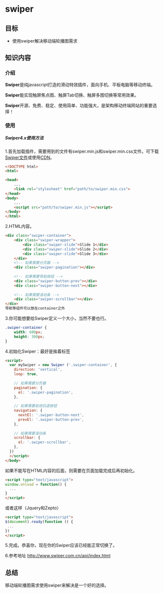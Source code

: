 #  swiper

## 目标

- 使用swiper解决移动端轮播图需求

## 知识内容

### 介绍

**Swiper**是纯javascript打造的滑动特效插件，面向手机、平板电脑等移动终端。

**Swiper**能实现触屏焦点图、触屏Tab切换、触屏多图切换等常用效果。

**Swiper**开源、免费、稳定、使用简单、功能强大，是架构移动终端网站的重要选择！

### 使用

##### Swiper4.x使用方法

1.首先加载插件，需要用到的文件有swiper.min.js和swiper.min.css文件。可下载[Swiper文件](http://www.swiper.com.cn/download/index.html#file1)或使用[CDN](http://www.swiper.com.cn/cdn/index.html)。

```html
<!DOCTYPE html>
<html>

<head>
    ...
    <link rel="stylesheet" href="path/to/swiper.min.css">
</head>
<body>
    ...
    <script src="path/to/swiper.min.js"></script>
</body>
</html>
```

2.HTML内容。

```html
<div class="swiper-container">
    <div class="swiper-wrapper">
        <div class="swiper-slide">Slide 1</div>
        <div class="swiper-slide">Slide 2</div>
        <div class="swiper-slide">Slide 3</div>
    </div>
    <!-- 如果需要分页器 -->
    <div class="swiper-pagination"></div>
    
    <!-- 如果需要导航按钮 -->
    <div class="swiper-button-prev"></div>
    <div class="swiper-button-next"></div>
    
    <!-- 如果需要滚动条 -->
    <div class="swiper-scrollbar"></div>
</div>
导航等组件可以放在container之外
```

3.你可能想要给Swiper定义一个大小，当然不要也行。

```css
.swiper-container {
    width: 600px;
    height: 300px;
}  
```

4.初始化Swiper：最好是挨着</body>标签

```html
<script>        
  var mySwiper = new Swiper ('.swiper-container', {
    direction: 'vertical',
    loop: true,
    
    // 如果需要分页器
    pagination: {
      el: '.swiper-pagination',
    },
    
    // 如果需要前进后退按钮
    navigation: {
      nextEl: '.swiper-button-next',
      prevEl: '.swiper-button-prev',
    },
    
    // 如果需要滚动条
    scrollbar: {
      el: '.swiper-scrollbar',
    },
  })        
  </script>
</body>
```

如果不能写在HTML内容的后面，则需要在页面加载完成后再初始化。

```html
<script type="text/javascript">
window.onload = function() {
  ...
}
</script>
```

或者这样（Jquery和Zepto）

```html
<script type="text/javascript">
$(document).ready(function () {
 ...
})
</script>
```

5.完成。恭喜你，现在你的Swiper应该已经能正常切换了。

6.参考地址 http://www.swiper.com.cn/api/index.html

## 总结

移动端轮播图需求使用swiper来解决是一个好的选择。